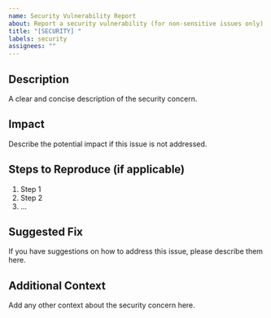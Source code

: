 ```yaml
---
name: Security Vulnerability Report
about: Report a security vulnerability (for non-sensitive issues only)
title: "[SECURITY] "
labels: security
assignees: ""
---
```


<!--
⚠️ IMPORTANT: For sensitive security vulnerabilities, please DO NOT use this public issue tracker.
Instead, email us at security@photostructure.com

This template is only for:
- Non-sensitive security concerns
- Security feature requests
- Questions about security practices
-->

## Description

A clear and concise description of the security concern.

## Impact

Describe the potential impact if this issue is not addressed.

## Steps to Reproduce (if applicable)

1. Step 1
2. Step 2
3. ...

## Suggested Fix

If you have suggestions on how to address this issue, please describe them here.

## Additional Context

Add any other context about the security concern here.
